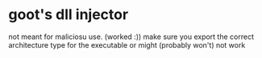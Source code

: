# goot's dll injector
not meant for maliciosu use. (worked :)) 
make sure you export the correct architecture type for the executable or might (probably won't) not work
